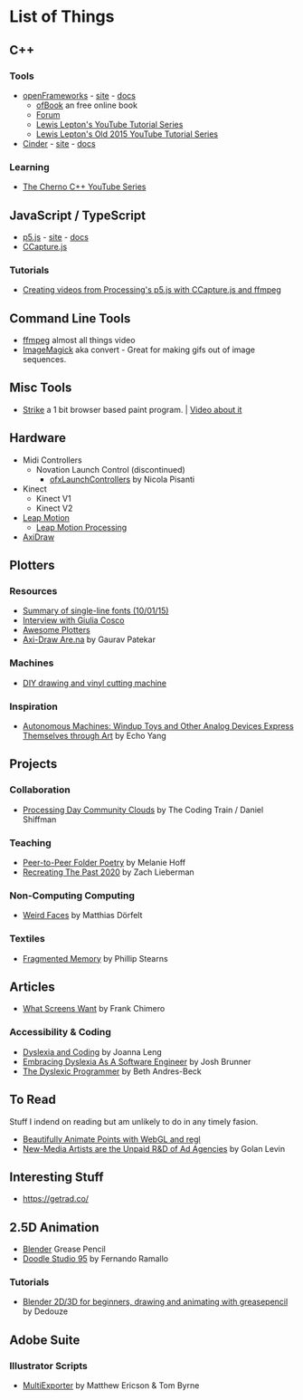 # List of Things

## C++

### Tools

- [openFrameworks](https://github.com/openframeworks/openFrameworks) - [site](https://openframeworks.cc/) - [docs](https://openframeworks.cc/documentation/)
  - [ofBook](https://openframeworks.cc/ofBook/chapters/foreword.html) an free online book
  - [Forum](https://forum.openframeworks.cc/)
  - [Lewis Lepton's YouTube Tutorial Series](https://www.youtube.com/playlist?list=PL4neAtv21WOlqpDzGqbGM_WN2hc5ZaVv7)
  - [Lewis Lepton's Old 2015 YouTube Tutorial Series](https://www.youtube.com/playlist?list=PL4neAtv21WOmrV8z9rSzL20QpdLU1zJLr)
- [Cinder](https://github.com/cinder/Cinder) - [site](https://www.libcinder.org/) - [docs](https://libcinder.org/docs/)

### Learning

- [The Cherno C++ YouTube Series](https://www.youtube.com/playlist?list=PLlrATfBNZ98dudnM48yfGUldqGD0S4FFb)

## JavaScript / TypeScript

- [p5.js](https://github.com/processing/p5.js) - [site](https://p5js.org/) - [docs](https://p5js.org/reference/)
- [CCapture.js](https://github.com/spite/ccapture.js/)

### Tutorials

- [Creating videos from Processing's p5.js with CCapture.js and ffmpeg](https://peterbeshai.com/blog/2018-10-28-p5js-ccapture/)

## Command Line Tools

- [ffmpeg](https://ffmpeg.org/) almost all things video
- [ImageMagick](https://imagemagick.org/) aka convert - Great for making gifs out of image sequences.

## Misc Tools

- [Strike](https://strike.amorphic.space/) a 1 bit browser based paint program. | [Video about it](https://youtu.be/IotoOMkC_Ic)

## Hardware

- Midi Controllers
  - Novation Launch Control (discontinued)
    - [ofxLaunchControllers](https://github.com/npisanti/ofxLaunchControllers) by Nicola Pisanti
- Kinect
  - Kinect V1
  - Kinect V2
- [Leap Motion](https://www.ultraleap.com/product/leap-motion-controller/)
  - [Leap Motion Processing](https://github.com/nok/leap-motion-processing)
- [AxiDraw](https://www.axidraw.com/)

## Plotters

### Resources

- [Summary of single-line fonts (10/01/15)](http://www.imajeenyus.com/computer/20150110_single_line_fonts/index.shtml)
- [Interview with Giulia Cosco](https://www.generativehut.com/post/interview-with-giulia-cosco)
- [Awesome Plotters](https://github.com/beardicus/awesome-plotters)
- [Axi-Draw Are.na](https://www.are.na/gaurav-patekar-j8j8t3e2swi/axi-draw) by Gaurav Patekar

### Machines

- [DIY drawing and vinyl cutting machine](https://www.geeky-gadgets.com/vinyl-cutting-machine-01-09-2020/)

### Inspiration

- [Autonomous Machines: Windup Toys and Other Analog Devices Express Themselves through Art](https://www.thisiscolossal.com/2014/02/autonomous-machines/) by Echo Yang

## Projects

### Collaboration

- [Processing Day Community Clouds](https://github.com/CodingTrain/CommunityClouds) by The Coding Train / Daniel Shiffman

### Teaching

- [Peer-to-Peer Folder Poetry](https://github.com/melaniehoff/Peer-to-Peer-Folder-Poetry) by Melanie Hoff
- [Recreating The Past 2020](https://github.com/ofZach/RTP_SFPC_SUMMER20) by Zach Lieberman

### Non-Computing Computing

- [Weird Faces](https://www.mokafolio.de/works/Weird-Faces) by Matthias Dörfelt

### Textiles

- [Fragmented Memory](https://phillipstearns.wordpress.com/fragmented-memory/) by Phillip Stearns

## Articles

- [What Screens Want](https://frankchimero.com/blog/2013/what-screens-want/) by Frank Chimero

### Accessibility & Coding

- [Dyslexia and Coding](https://datacarpentry.org/blog/2017/09/coding-and-dyslexia) by Joanna Leng
- [Embracing Dyslexia As A Software Engineer](https://medium.com/helpful-human/embracing-dyslexia-as-a-software-engineer-86419a94bd94) by Josh Brunner
- [The Dyslexic Programmer](https://blog.bethcodes.com/the-dyslexic-programmer) by Beth Andres-Beck

## To Read

Stuff I indend on reading but am unlikely to do in any timely fasion.

- [Beautifully Animate Points with WebGL and regl](https://peterbeshai.com/blog/2017-05-26-beautifully-animate-points-with-webgl-and-regl/)
- [New-Media Artists are the Unpaid R&D of Ad Agencies](http://www.flong.com/blog/2012/new-media-artists-are-the-unpaid-research-division-of-ad-agencies/) by Golan Levin

## Interesting Stuff
- https://getrad.co/

## 2.5D Animation

- [Blender](https://www.blender.org/) Grease Pencil
- [Doodle Studio 95](https://fernandoramallo.itch.io/doodle-studio-95) by Fernando Ramallo

### Tutorials

- [Blender 2D/3D for beginners, drawing and animating with greasepencil](https://www.youtube.com/watch?v=c57qq2nE3B0) by Dedouze

## Adobe Suite

### Illustrator Scripts

- [MultiExporter](https://gist.github.com/TomByrne/7816376) by Matthew Ericson & Tom Byrne
